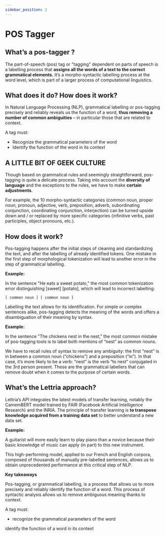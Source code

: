 ```yaml
---
sidebar_position: 2
---
```


# POS Tagger

## What’s a pos-tagger ?

The part-of-speech (pos) tag or "tagging” dependent on parts of speech is a labelling process that **assigns all the words of a text to the correct grammatical elements.** It’s a morpho-syntactic labelling process at the word level, which is part of a larger process of computational linguistics.

## What does it do? How does it work?

In Natural Language Processing (NLP), grammatical labelling or pos-tagging precisely and reliably reveals us the function of a word, **thus removing a number of common ambiguities** – in particular those that are related to context.

A tag must:

- Recognize the grammatical parameters of the word
- Identify the function of the word in its context

## A LITTLE BIT OF GEEK CULTURE

Though based on grammatical rules and seemingly straightforward, pos-tagging is quite a delicate process. Taking into account the **diversity of language** and the exceptions to the rules, we have to make **certain adjustments**.

For example, the 10 morpho-syntactic categories (common noun, proper noun, pronoun, adjective, verb, preposition, adverb, subordinating conjunction, coordinating conjunction, interjection) can be turned upside down and / or replaced by more specific categories (infinitive verbs, past participles, object pronouns, etc.).

## How does it work? 

Pos-tagging happens after the initial steps of cleaning and standardizing the text, and after the labelling of already identified tokens. One mistake in the first step of morphological tokenization will lead to another error in the step of grammatical labelling.

**Example:**

In the sentence "He eats a sweet potato," the most common tokenization error distinguishing [sweet] [potato], which will lead to incorrect labelling:

```
[ common noun ] [ common noun ]
```

Labelling the text allows for its identification. For simple or complex sentences alike, pos-tagging detects the meaning of the words and offers a disambiguation of their meaning by syntax.

**Example:**

In the sentence "The chickens nest in the nest,” the most common mistake of pos-tagging tools is to label both mentions of “nest” as common nouns.

We have to recall rules of syntax to remove any ambiguity: the first “nest” is in between a common noun (“chickens”) and a preposition (“in”). In that case, it’s more likely to be a verb: “nest” is the verb “to nest” conjugated in the 3rd person present. These are the grammatical labellers that can remove doubt when it comes to the purpose of certain words.

## What’s the Lettria approach?

Lettria’s API integrates the latest models of transfer learning, notably the CamemBERT model trained by FAIR (Facebook Artificial Intelligence Research) and the INRIA. The principle of transfer learning is **to transpose knowledge acquired from a training data set** to better understand a new data set.

**Example:**

A guitarist will more easily learn to play piano than a novice because their basic knowledge of music can apply (in part) to this new instrument.

This high-performing model, applied to our French and English corpora, composed of thousands of manually pre-labelled sentences, allows us to obtain unprecedented performance at this critical step of NLP.

**Key takeaways**

Pos-tagging, or grammatical labelling, is a process that allows us to more precisely and reliably identify the function of a word. This process of syntactic analysis allows us to remove ambiguous meaning thanks to context.

A tag must:

- recognize the grammatical parameters of the word

identify the function of a word in its context